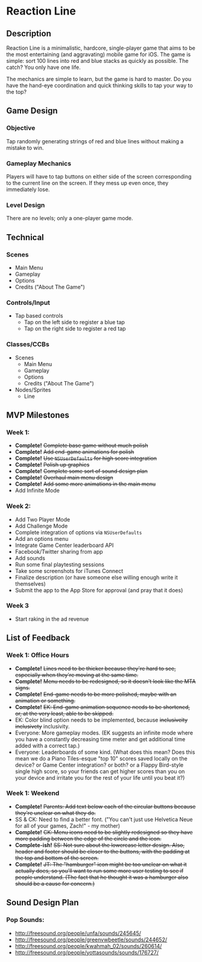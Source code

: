 # Reaction Line

## Description

Reaction Line is a minimalistic, hardcore, single-player game that aims to be the most entertaining (and aggravating) mobile game for iOS. The game is simple: sort 100 lines into red and blue stacks as quickly as possible. The catch? You only have one life.

The mechanics are simple to learn, but the game is hard to master. Do you have the hand-eye coordination and quick thinking skills to tap your way to the top?


## Game Design

### Objective
Tap randomly generating strings of red and blue lines without making a mistake to win.

### Gameplay Mechanics
Players will have to tap buttons on either side of the screen corresponding to the current line on the screen. If they mess up even once, they immediately lose.

### Level Design
There are no levels; only a one-player game mode.

## Technical

### Scenes
* Main Menu
* Gameplay
* Options
* Credits ("About The Game")

### Controls/Input
* Tap based controls
  * Tap on the left side to register a blue tap
  * Tap on the right side to register a red tap

### Classes/CCBs
* Scenes
  * Main Menu
  * Gameplay
  * Options
  * Credits ("About The Game")
* Nodes/Sprites
  * Line

## MVP Milestones

### Week 1:
* **Complete!** ~~Complete base game without much polish~~
* **Complete!** ~~Add end-game animations for polish~~
* **Complete!** ~~Use `NSUserDefaults` for high score integration~~
* **Complete!** ~~Polish up graphics~~
* **Complete!** ~~Complete some sort of sound design plan~~
* **Complete!** ~~Overhaul main menu design~~
* **Complete!** ~~Add some more animations in the main menu~~
* Add Infinite Mode

### Week 2:
* Add Two Player Mode
* Add Challenge Mode
* Complete integration of options via `NSUserDefaults`
* Add an options menu
* Integrate Game Center leaderboard API
* Facebook/Twitter sharing from app
* Add sounds
* Run some final playtesting sessions
* Take some screenshots for iTunes Connect
* Finalize description (or have someone else willing enough write it themselves)
* Submit the app to the App Store for approval (and pray that it does)

### Week 3
* Start raking in the ad revenue

## List of Feedback

### Week 1: Office Hours
* **Complete!** ~~Lines need to be thicker because they're hard to see, especially when they're moving at the same time.~~
* **Complete!** ~~Menu needs to be redesigned, so it doesn't look like the MTA signs.~~ 
* **Complete!** ~~End-game needs to be more polished, maybe with an animation or something.~~
* **Complete!** ~~EK: End-game animation sequence needs to be shortened, or, at the very least, able to be skipped.~~
* EK: Color blind option needs to be implemented, because ~~inclusiveity~~ ~~inclusivety~~ inclusivity. 
* Everyone: More gameplay modes. (EK suggests an infinite mode where you have a constantly decreasing time meter and get additional time added with a correct tap.)
* Everyone: Leaderboards of some kind. (What does this mean? Does this mean we do a Piano Tiles-esque "top 10" scores saved locally on the device? or Game Center integration? or both? or a Flappy Bird-style single high score, so your friends can get higher scores than you on your device and irritate you for the rest of your life until you beat it?)

### Week 1: Weekend
* **Complete!** ~~Parents: Add text below each of the circular buttons because they're unclear on what they do.~~
* SS & CK: Need to find a better font. ("You can't just use Helvetica Neue for all of your games, Zach!" - my mother)
* **Complete!** ~~CK: Menu icons need to be slightly redesigned so they have more padding between the edge of the circle and the icon.~~
* **Complete-ish!** ~~SS: Not sure about the lowercase letter design. Also, header and footer should be closer to the buttons, with the padding at the top and bottom of the screen.~~
* **Complete!** ~~JT: The "hamburger" icon might be too unclear on what it actually does, so you'll want to run some more user testing to see if people understand. (The fact that he thought it was a hamburger also should be a cause for concern.)~~

## Sound Design Plan

### Pop Sounds:
* http://freesound.org/people/unfa/sounds/245645/
* http://freesound.org/people/greenvwbeetle/sounds/244652/
* http://freesound.org/people/kwahmah_02/sounds/260614/
* http://freesound.org/people/yottasounds/sounds/176727/
